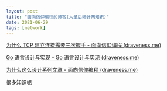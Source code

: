 ```yaml
---
layout: post
title: "面向信仰编程的博客(大量后端计网知识)"
date: 2021-06-29
tags: [network]
---
```


[为什么 TCP 建立连接需要三次握手 - 面向信仰编程 (draveness.me)](https://draveness.me/whys-the-design-tcp-three-way-handshake/)

[Go 语言设计与实现 - Go 语言设计与实现 (draveness.me)](https://draveness.me/golang/)

[为什么这么设计系列文章 - 面向信仰编程 (draveness.me)](https://draveness.me/whys-the-design/)

很多知识呢







